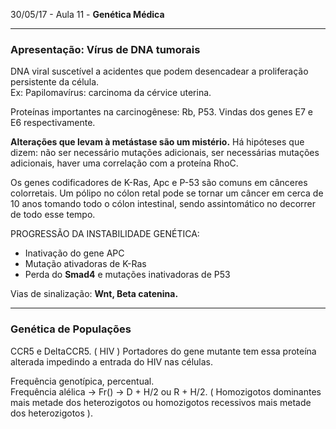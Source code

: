 30/05/17 - Aula 11 - **Genética Médica**

---

### Apresentação: Vírus de DNA tumorais

DNA viral suscetível a acidentes que podem desencadear a proliferação persistente da célula.  
Ex: Papilomavírus: carcinoma da cérvice uterina.

Proteínas importantes na carcinogênese: Rb, P53. Vindas dos genes E7 e E6 respectivamente.

**Alterações que levam à metástase são um mistério.** Há hipóteses que dizem: não ser necessário mutações adicionais, ser necessárias mutações adicionais, haver uma correlação com a proteína RhoC.

Os genes codificadores de K-Ras, Apc e P-53 são comuns em cânceres colorretais. Um pólipo no cólon retal pode se tornar um câncer em cerca de 10 anos tomando todo o cólon intestinal, sendo assintomático no decorrer de todo esse tempo.

PROGRESSÃO DA INSTABILIDADE GENÉTICA:

* Inativação do gene APC
* Mutação ativadoras de K-Ras
* Perda do **Smad4** e mutações inativadoras de P53

Vias de sinalização: **Wnt, Beta catenina.**

---

### Genética de Populações

CCR5 e DeltaCCR5. \( HIV \)  Portadores do gene mutante tem essa proteína alterada impedindo a entrada do HIV nas células.

Frequência genotípica, percentual.  
Frequência alélica -&gt;  Fr\(\) -&gt; D + H/2  ou R + H/2.  \( Homozigotos dominantes mais metade dos heterozigotos ou homozigotos recessivos mais metade dos heterozigotos \).



